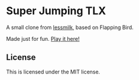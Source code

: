 # Super Jumping TLX
A small clone from [lessmilk](http://www.lessmilk.com/), based on Flapping Bird.

Made just for fun. [Play it here!](http://jumping-tlx.aws.af.cm/)

## License
This is licensed under the MIT license.

